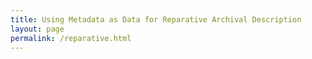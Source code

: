 ```yaml
---
title: Using Metadata as Data for Reparative Archival Description
layout: page
permalink: /reparative.html
---
```


## 